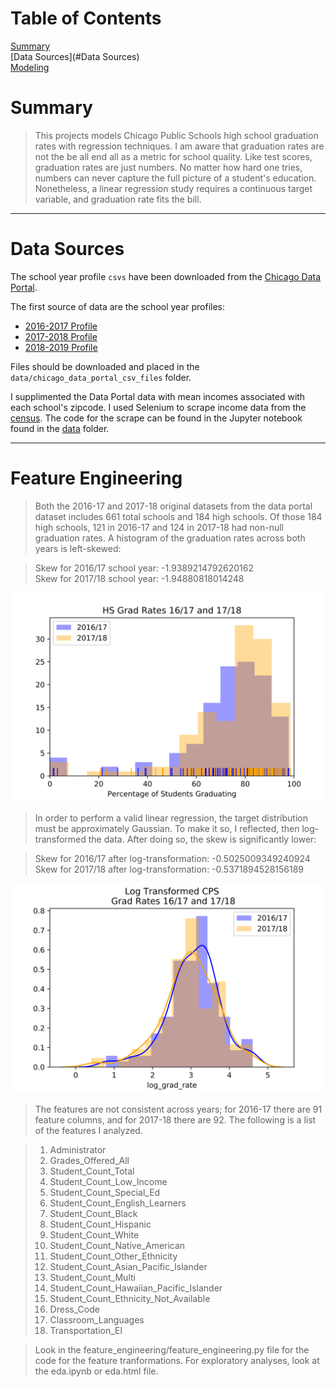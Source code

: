 # Table of Contents  
[Summary](#Summary)  
[Data Sources](#Data Sources)  
[Modeling](#Modeling)  


# Summary

> This projects models Chicago Public Schools high school graduation rates with regression techniques.  I am aware that graduation rates are not the be all end all as a metric for school quality. Like test scores, graduation rates are just numbers. No matter how hard one tries, numbers can never capture the full picture of a student's education. Nonetheless, a linear regression study requires a continuous target variable, and graduation rate fits the bill.

---

# Data Sources

The school year profile `csvs` have been downloaded from the [Chicago Data Portal](https://data.cityofchicago.org/).   

The first source of data are the school year profiles:

  - [2016-2017 Profile](https://data.cityofchicago.org/Education/Chicago-Public-Schools-School-Profile-Information-/8i6r-et8s)
  - [2017-2018 Profile](https://data.cityofchicago.org/Education/Chicago-Public-Schools-School-Profile-Information-/w4qj-h7bg)
  - [2018-2019 Profile](https://data.cityofchicago.org/Education/Chicago-Public-Schools-School-Profile-Information-/kh4r-387c)

Files should be downloaded and placed in the `data/chicago_data_portal_csv_files` folder.

I supplimented the Data Portal data with mean incomes associated with each school's zipcode.  I used Selenium to scrape income data from the [census]( https://factfinder.census.gov). The code for the scrape can be found in the Jupyter notebook found in the [data](./data) folder.


---
	
# Feature Engineering

> Both the 2016-17 and 2017-18 original datasets from the data portal dataset includes 661 total schools and 184 high schools.  Of those 184 high schools, 121 in  2016-17 and 124 in 2017-18 had non-null graduation rates.  A histogram of the graduation rates across both years is left-skewed:

> Skew for 2016/17 school year: -1.9389214792620162  
> Skew for 2017/18 school year: -1.94880818014248

![](https://raw.githubusercontent.com/j-max/CPS_GradRate_Analysis/master/image_files/gradrates_161718.svg?sanitize=true)

> In order to perform a valid linear regression, the target distribution must be approximately Gaussian.  To make it so, I reflected, then log-transformed the data. After doing so, the skew is significantly lower:

> Skew for 2016/17 after log-transformation: -0.5025009349240924  
> Skew for 2017/18 after log-transformation: -0.5371894528156189  

![](https://raw.githubusercontent.com/j-max/CPS_GradRate_Analysis/master/image_files/logtransformed_gradrates.svg?sanitize=true)

> The features are not consistent across years; for 2016-17 there are 91 feature columns, and for 2017-18 there are 92. The following is a list of the features I analyzed.  

 > 1. Administrator
 > 2. Grades_Offered_All
 > 3. Student_Count_Total
 > 4. Student_Count_Low_Income
 > 5. Student_Count_Special_Ed
 > 6. Student_Count_English_Learners
 > 7. Student_Count_Black
 > 8. Student_Count_Hispanic
 > 9. Student_Count_White
 > 10. Student_Count_Native_American
 > 11. Student_Count_Other_Ethnicity
 > 12. Student_Count_Asian_Pacific_Islander
 > 13. Student_Count_Multi
 > 14. Student_Count_Hawaiian_Pacific_Islander
 > 15. Student_Count_Ethnicity_Not_Available
 > 16. Dress_Code
 > 17. Classroom_Languages
 > 18. Transportation_El

> Look in the feature_engineering/feature_engineering.py file for the code for the feature tranformations. For exploratory analyses, look at the eda.ipynb or eda.html file.

